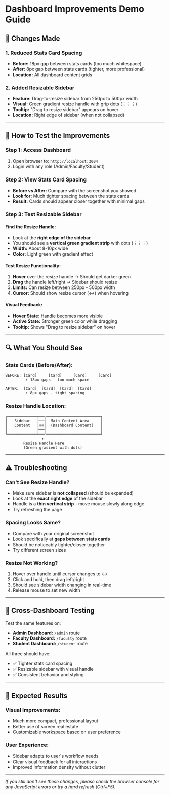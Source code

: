 # Dashboard Improvements Demo Guide

## 🎯 **Changes Made**

### 1. **Reduced Stats Card Spacing** 
- **Before:** 18px gap between stats cards (too much whitespace)
- **After:** 8px gap between stats cards (tighter, more professional)
- **Location:** All dashboard content grids

### 2. **Added Resizable Sidebar**
- **Feature:** Drag-to-resize sidebar from 250px to 500px width  
- **Visual:** Green gradient resize handle with grip dots (⋮⋮⋮)
- **Tooltip:** "Drag to resize sidebar" appears on hover
- **Location:** Right edge of sidebar (when not collapsed)

---

## 🧪 **How to Test the Improvements**

### **Step 1: Access Dashboard**
1. Open browser to: `http://localhost:3004`
2. Login with any role (Admin/Faculty/Student)

### **Step 2: View Stats Card Spacing**
- **Before vs After:** Compare with the screenshot you showed
- **Look for:** Much tighter spacing between the stats cards
- **Result:** Cards should appear closer together with minimal gaps

### **Step 3: Test Resizable Sidebar**

#### **Find the Resize Handle:**
- Look at the **right edge of the sidebar**
- You should see a **vertical green gradient strip** with dots (⋮⋮⋮)
- **Width:** About 8-10px wide
- **Color:** Light green with gradient effect

#### **Test Resize Functionality:**
1. **Hover** over the resize handle → Should get darker green
2. **Drag** the handle left/right → Sidebar should resize
3. **Limits:** Can resize between 250px - 500px width
4. **Cursor:** Should show resize cursor (↔) when hovering

#### **Visual Feedback:**
- **Hover State:** Handle becomes more visible
- **Active State:** Stronger green color while dragging
- **Tooltip:** Shows "Drag to resize sidebar" on hover

---

## 🔍 **What You Should See**

### **Stats Cards (Before/After):**
```
BEFORE: [Card]     [Card]     [Card]     [Card]
         ↑ 18px gaps - too much space

AFTER:  [Card]  [Card]  [Card]  [Card]  
         ↑ 8px gaps - tight spacing
```

### **Resize Handle Location:**
```
┌─────────────┬──┐────────────────────────┐
│   Sidebar   ├──┤  Main Content Area     │
│   Content   │≡≡│  (Dashboard Content)   │
│             ├──┤                        │
└─────────────┴──┘────────────────────────┘
                ↑
        Resize Handle Here
        (Green gradient with dots)
```

---

## ⚠️ **Troubleshooting**

### **Can't See Resize Handle?**
- Make sure sidebar is **not collapsed** (should be expanded)
- Look at the **exact right edge** of the sidebar
- Handle is a **thin vertical strip** - move mouse slowly along edge
- Try refreshing the page

### **Spacing Looks Same?**
- Compare with your original screenshot
- Look specifically at **gaps between stats cards**
- Should be noticeably tighter/closer together
- Try different screen sizes

### **Resize Not Working?**
1. Hover over handle until cursor changes to ↔
2. Click and hold, then drag left/right
3. Should see sidebar width changing in real-time
4. Release mouse to set new width

---

## 📱 **Cross-Dashboard Testing**

Test the same features on:
- **Admin Dashboard:** `/admin` route
- **Faculty Dashboard:** `/faculty` route  
- **Student Dashboard:** `/student` route

All three should have:
- ✅ Tighter stats card spacing
- ✅ Resizable sidebar with visual handle
- ✅ Consistent behavior and styling

---

## 🎉 **Expected Results**

### **Visual Improvements:**
- Much more compact, professional layout
- Better use of screen real estate
- Customizable workspace based on user preference

### **User Experience:**
- Sidebar adapts to user's workflow needs
- Clear visual feedback for all interactions
- Improved information density without clutter

---

*If you still don't see these changes, please check the browser console for any JavaScript errors or try a hard refresh (Ctrl+F5).*
